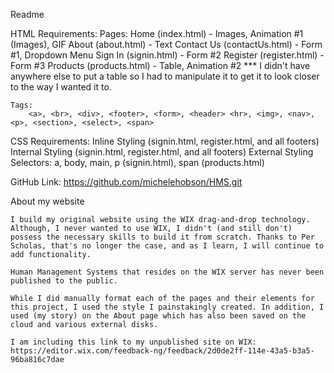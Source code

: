 Readme

HTML Requirements:
    Pages:
        Home (index.html) - Images, Animation #1 (Images), GIF
        About (about.html) - Text
        Contact Us (contactUs.html) - Form #1, Dropdown Menu
        Sign In (signin.html) - Form #2
        Register (register.html) - Form #3
        Products (products.html) - Table, Animation #2
            *** I didn't have anywhere else to put a table so I had to manipulate it to get it to look closer to the way I wanted it to.

    Tags:
        <a>, <br>, <div>, <footer>, <form>, <header> <hr>, <img>, <nav>, <p>, <section>, <select>, <span>

CSS Requirements:
    Inline Styling (signin.html, register.html, and all footers)
    Internal Styling (signin.html, register.html, and all footers)
    External Styling
    Selectors: a, body, main, p (signin.html), span (products.html)

GitHub Link:
    https://github.com/michelehobson/HMS.git


About my website

    I build my original website using the WIX drag-and-drop technology. Although, I never wanted to use WIX, I didn't (and still don't) possess the necessary skills to build it from scratch. Thanks to Per Scholas, that's no longer the case, and as I learn, I will continue to add functionality. 
    
    Human Management Systems that resides on the WIX server has never been published to the public. 
    
    While I did manually format each of the pages and their elements for this project, I used the style I painstakingly created. In addition, I used (my story) on the About page which has also been saved on the cloud and various external disks.

    I am including this link to my unpublished site on WIX: 
    https://editor.wix.com/feedback-ng/feedback/2d0de2ff-114e-43a5-b3a5-96ba816c7dae
